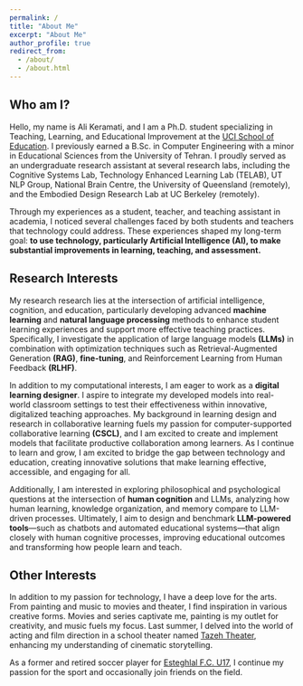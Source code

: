 ```yaml
---
permalink: /
title: "About Me"
excerpt: "About Me"
author_profile: true
redirect_from: 
  - /about/
  - /about.html
---
```


## Who am I?

Hello, my name is Ali Keramati, and I am a Ph.D. student specializing in Teaching, Learning, and Educational Improvement at the [UCI School of Education](https://education.uci.edu/). I previously earned a B.Sc. in Computer Engineering with a minor in Educational Sciences from the University of Tehran. I proudly served as an undergraduate research assistant at several research labs, including the Cognitive Systems Lab, Technology Enhanced Learning Lab (TELAB), UT NLP Group, National Brain Centre, the University of Queensland (remotely), and the Embodied Design Research Lab at UC Berkeley (remotely).

Through my experiences as a student, teacher, and teaching assistant in academia, I noticed several challenges faced by both students and teachers that technology could address. These experiences shaped my long-term goal: **to use technology, particularly Artificial Intelligence (AI), to make substantial improvements in learning, teaching, and assessment.**

## Research Interests

My research research lies at the intersection of artificial intelligence, cognition, and education, particularly developing advanced **machine learning** and **natural language processing** methods to enhance student learning experiences and support more effective teaching practices. Specifically, I investigate the application of large language models **(LLMs)** in combination with optimization techniques such as Retrieval-Augmented Generation **(RAG)**, **fine-tuning**, and Reinforcement Learning from Human Feedback **(RLHF)**.

In addition to my computational interests, I am eager to work as a **digital learning designer**. I aspire to integrate my developed models into real-world classroom settings to test their effectiveness within innovative, digitalized teaching approaches. My background in learning design and research in collaborative learning fuels my passion for computer-supported collaborative learning **(CSCL)**, and I am excited to create and implement models that facilitate productive collaboration among learners. As I continue to learn and grow, I am excited to bridge the gap between technology and education, creating innovative solutions that make learning effective, accessible, and engaging for all.

Additionally, I am interested in exploring philosophical and psychological questions at the intersection of **human cognition** and LLMs, analyzing how human learning, knowledge organization, and memory compare to LLM-driven processes. Ultimately, I aim to design and benchmark **LLM-powered tools**—such as chatbots and automated educational systems—that align closely with human cognitive processes, improving educational outcomes and transforming how people learn and teach.

## Other Interests

In addition to my passion for technology, I have a deep love for the arts. From painting and music to movies and theater, I find inspiration in various creative forms. Movies and series captivate me, painting is my outlet for creativity, and music fuels my focus. Last summer, I delved into the world of acting and film direction in a school theater named [Tazeh Theater](https://www.instagram.com/tazeh_theater/?hl=en), enhancing my understanding of cinematic storytelling.

As a former and retired soccer player for [Esteghlal F.C. U17](https://www.transfermarkt.com/esteghlal-fc-u17/startseite/verein/88915), I continue my passion for the sport and occasionally join friends on the field.
